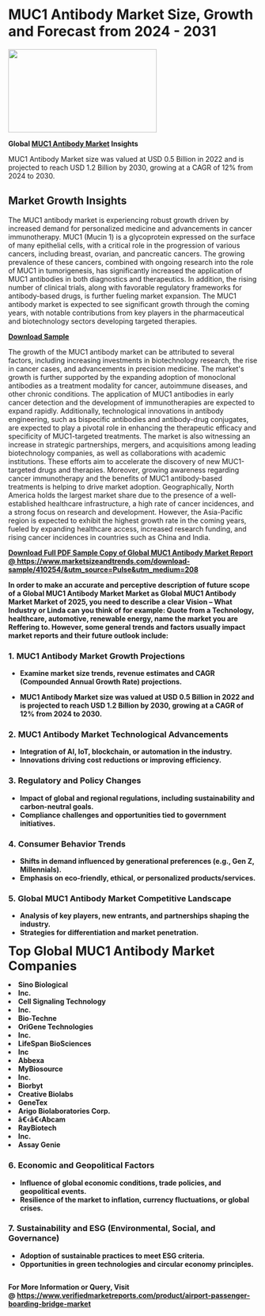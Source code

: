 <H1>MUC1 Antibody Market Size, Growth and Forecast from 2024 - 2031</H1><img class="aligncenter size-medium wp-image-584254" src="https://thirdeyenews.in/wp-content/uploads/2024/09/Global-Market-Research-300x168.jpeg" alt="" width="300" height="168" /><p><strong>Global&nbsp;<a href="https://www.marketsizeandtrends.com/download-sample/410254/&amp;utm_source=Pulse&amp;utm_medium=208">MUC1 Antibody Market</a> Insights</strong></p><p>MUC1 Antibody Market size was valued at USD 0.5 Billion in 2022 and is projected to reach USD 1.2 Billion by 2030, growing at a CAGR of 12% from 2024 to 2030.</p><p><h2>Market Growth Insights</h2> <p>The MUC1 antibody market is experiencing robust growth driven by increased demand for personalized medicine and advancements in cancer immunotherapy. MUC1 (Mucin 1) is a glycoprotein expressed on the surface of many epithelial cells, with a critical role in the progression of various cancers, including breast, ovarian, and pancreatic cancers. The growing prevalence of these cancers, combined with ongoing research into the role of MUC1 in tumorigenesis, has significantly increased the application of MUC1 antibodies in both diagnostics and therapeutics. In addition, the rising number of clinical trials, along with favorable regulatory frameworks for antibody-based drugs, is further fueling market expansion. The MUC1 antibody market is expected to see significant growth through the coming years, with notable contributions from key players in the pharmaceutical and biotechnology sectors developing targeted therapies.</p> <p><strong><a href="#">Download Sample</a></strong></p> <p>The growth of the MUC1 antibody market can be attributed to several factors, including increasing investments in biotechnology research, the rise in cancer cases, and advancements in precision medicine. The market's growth is further supported by the expanding adoption of monoclonal antibodies as a treatment modality for cancer, autoimmune diseases, and other chronic conditions. The application of MUC1 antibodies in early cancer detection and the development of immunotherapies are expected to expand rapidly. Additionally, technological innovations in antibody engineering, such as bispecific antibodies and antibody-drug conjugates, are expected to play a pivotal role in enhancing the therapeutic efficacy and specificity of MUC1-targeted treatments. The market is also witnessing an increase in strategic partnerships, mergers, and acquisitions among leading biotechnology companies, as well as collaborations with academic institutions. These efforts aim to accelerate the discovery of new MUC1-targeted drugs and therapies. Moreover, growing awareness regarding cancer immunotherapy and the benefits of MUC1 antibody-based treatments is helping to drive market adoption. Geographically, North America holds the largest market share due to the presence of a well-established healthcare infrastructure, a high rate of cancer incidences, and a strong focus on research and development. However, the Asia-Pacific region is expected to exhibit the highest growth rate in the coming years, fueled by expanding healthcare access, increased research funding, and rising cancer incidences in countries such as China and India. <p><strong><a href="#"></p><p><span class=""><strong>Download Full PDF Sample Copy of Global MUC1 Antibody Market Report</strong> @ <a href="https://www.marketsizeandtrends.com/download-sample/410254/&amp;utm_source=Pulse&amp;utm_medium=208" target="_blank">https://www.marketsizeandtrends.com/download-sample/410254/&amp;utm_source=Pulse&amp;utm_medium=208</a></span></p><p>In order to make an accurate and perceptive description of future scope of a Global&nbsp;MUC1 Antibody Market Market as Global&nbsp;MUC1 Antibody Market Market of 2025, you need to describe a clear Vision &ndash; What Industry or Linda can you think of for example: Quote from a Technology, healthcare, automotive, renewable energy, name the market you are Reffering to. However, some general trends and factors usually impact market reports and their future outlook include:</p><h3>1.&nbsp;<strong>MUC1 Antibody Market Growth Projections</strong></h3><ul><li>Examine market size trends, revenue estimates and CAGR (Compounded Annual Growth Rate) projections.</li><li><p>MUC1 Antibody Market size was valued at USD 0.5 Billion in 2022 and is projected to reach USD 1.2 Billion by 2030, growing at a CAGR of 12% from 2024 to 2030.</p></li></ul><h3>2.&nbsp;<strong>MUC1 Antibody Market Technological Advancements</strong></h3><ul><li>Integration of AI, IoT, blockchain, or automation in the industry.</li><li>Innovations driving cost reductions or improving efficiency.</li></ul><h3>3.&nbsp;<strong>Regulatory and Policy Changes</strong></h3><ul><li>Impact of global and regional regulations, including sustainability and carbon-neutral goals.</li><li>Compliance challenges and opportunities tied to government initiatives.</li></ul><h3>4.&nbsp;<strong>Consumer Behavior Trends</strong></h3><ul><li>Shifts in demand influenced by generational preferences (e.g., Gen Z, Millennials).</li><li>Emphasis on eco-friendly, ethical, or personalized products/services.</li></ul><h3>5.&nbsp;<strong>Global MUC1 Antibody Market Competitive Landscape</strong></h3><ul><li>Analysis of key players, new entrants, and partnerships shaping the industry.</li><li>Strategies for differentiation and market penetration.</li></ul><p data-pm-slice="1 1 []"><span style="color: inherit; font-family: inherit; font-size: 25px;">Top Global MUC1 Antibody Market Companies</span></p><div class="" data-test-id=""><p><li>Sino Biological</li><li> Inc.</li><li> Cell Signaling Technology</li><li> Inc.</li><li> Bio-Techne</li><li> OriGene Technologies</li><li> Inc.</li><li> LifeSpan BioSciences</li><li> Inc</li><li> Abbexa</li><li> MyBiosource</li><li> Inc.</li><li> Biorbyt</li><li> Creative Biolabs</li><li> GeneTex</li><li> Arigo Biolaboratories Corp.</li><li> â€‹â€‹Abcam</li><li> RayBiotech</li><li> Inc.</li><li> Assay Genie</li></p></div><h3>6.&nbsp;<strong>Economic and Geopolitical Factors</strong></h3><ul><li>Influence of global economic conditions, trade policies, and geopolitical events.</li><li>Resilience of the market to inflation, currency fluctuations, or global crises.</li></ul><h3>7.&nbsp;<strong>Sustainability and ESG (Environmental, Social, and Governance)</strong></h3><ul><li>Adoption of sustainable practices to meet ESG criteria.</li><li>Opportunities in green technologies and circular economy principles.</li></ul><h2><strong style="font-size: 14px;">For More Information or Query, Visit @&nbsp;</strong><a style="background-color: #ffffff; font-size: 14px;" href="https://www.marketsizeandtrends.com/report/muc1-antibody-market/" target="_blank">https://www.verifiedmarketreports.com/product/airport-passenger-boarding-bridge-market</a></h2>
